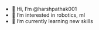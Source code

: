- 👋 Hi, I’m @harshpathak001
- 👀 I’m interested in robotics, ml
- 🌱 I’m currently learning new skills

<!---
harshpathak001/harshpathak001 is a ✨ special ✨ repository because its `README.md` (this file) appears on your GitHub profile.
You can click the Preview link to take a look at your changes.
--->
